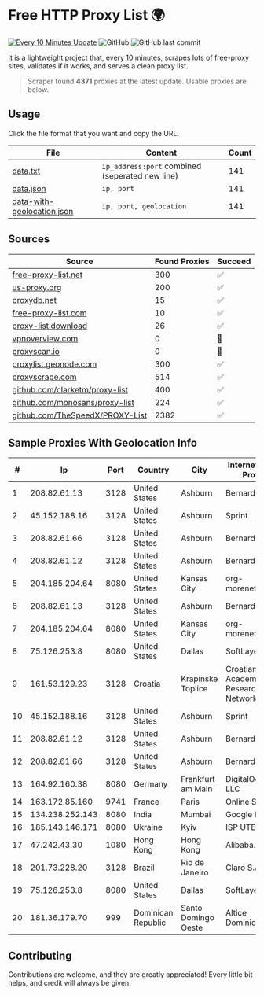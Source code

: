 
# Free HTTP Proxy List 🌍

[![Every 10 Minutes Update](https://github.com/mertguvencli/http-proxy-list/actions/workflows/main.yml/badge.svg?branch=main)](https://github.com/mertguvencli/http-proxy-list/actions/workflows/main.yml)
![GitHub](https://img.shields.io/github/license/mertguvencli/http-proxy-list)
![GitHub last commit](https://img.shields.io/github/last-commit/mertguvencli/http-proxy-list)

It is a lightweight project that, every 10 minutes, scrapes lots of free-proxy sites, validates if it works, and serves a clean proxy list.


> Scraper found **4371** proxies at the latest update. Usable proxies are below.

## Usage

Click the file format that you want and copy the URL.


|File|Content|Count|
|----|-------|-----|
|[data.txt](https://raw.githubusercontent.com/mertguvencli/http-proxy-list/main/proxy-list/data.txt)|`ip_address:port` combined (seperated new line)|141|
|[data.json](https://raw.githubusercontent.com/mertguvencli/http-proxy-list/main/proxy-list/data.json)|`ip, port`|141|
|[data-with-geolocation.json](https://raw.githubusercontent.com/mertguvencli/http-proxy-list/main/proxy-list/data-with-geolocation.json)|`ip, port, geolocation`|141|

## Sources

|Source|Found Proxies|Succeed|
|------|-------------|-------|
|[free-proxy-list.net](https://free-proxy-list.net)|300|✅|
|[us-proxy.org](https://www.us-proxy.org)|200|✅|
|[proxydb.net](http://proxydb.net)|15|✅|
|[free-proxy-list.com](https://free-proxy-list.com/?page=&port=&type%5B%5D=http&type%5B%5D=https&up_time=0&search=Search)|10|✅|
|[proxy-list.download](https://www.proxy-list.download/HTTP)|26|✅|
|[vpnoverview.com](https://vpnoverview.com/privacy/anonymous-browsing/free-proxy-servers)|0|🚫|
|[proxyscan.io](https://www.proxyscan.io)|0|🚫|
|[proxylist.geonode.com](https://proxylist.geonode.com/api/proxy-list?limit=300&page=1&sort_by=lastChecked&sort_type=desc&protocols=http,https)|300|✅|
|[proxyscrape.com](https://api.proxyscrape.com/v2/?request=displayproxies&protocol=http&timeout=10000&country=all&ssl=all&anonymity=all)|514|✅|
|[github.com/clarketm/proxy-list](https://raw.githubusercontent.com/clarketm/proxy-list/master/proxy-list-raw.txt)|400|✅|
|[github.com/monosans/proxy-list](https://raw.githubusercontent.com/monosans/proxy-list/main/proxies/http.txt)|224|✅|
|[github.com/TheSpeedX/PROXY-List](https://raw.githubusercontent.com/TheSpeedX/PROXY-List/master/http.txt)|2382|✅|


## Sample Proxies With Geolocation Info

|#|Ip|Port|Country|City|Internet Service Provider|
|-|--|----|-------|----|-------------------------|
|1|208.82.61.13|3128|United States|Ashburn|Bernardi Sounds|
|2|45.152.188.16|3128|United States|Ashburn|Sprint|
|3|208.82.61.66|3128|United States|Ashburn|Bernardi Sounds|
|4|208.82.61.12|3128|United States|Ashburn|Bernardi Sounds|
|5|204.185.204.64|8080|United States|Kansas City|org-morenet.more.net|
|6|208.82.61.13|3128|United States|Ashburn|Bernardi Sounds|
|7|204.185.204.64|8080|United States|Kansas City|org-morenet.more.net|
|8|75.126.253.8|8080|United States|Dallas|SoftLayer|
|9|161.53.129.23|3128|Croatia|Krapinske Toplice|Croatian Academic and Research Network|
|10|45.152.188.16|3128|United States|Ashburn|Sprint|
|11|208.82.61.12|3128|United States|Ashburn|Bernardi Sounds|
|12|208.82.61.66|3128|United States|Ashburn|Bernardi Sounds|
|13|164.92.160.38|8080|Germany|Frankfurt am Main|DigitalOcean, LLC|
|14|163.172.85.160|9741|France|Paris|Online S.A.S.|
|15|134.238.252.143|8080|India|Mumbai|Google LLC|
|16|185.143.146.171|8080|Ukraine|Kyiv|ISP UTELS|
|17|47.242.43.30|1080|Hong Kong|Hong Kong|Alibaba.com LLC|
|18|201.73.228.20|3128|Brazil|Rio de Janeiro|Claro S.A|
|19|75.126.253.8|8080|United States|Dallas|SoftLayer|
|20|181.36.179.70|999|Dominican Republic|Santo Domingo Oeste|Altice Dominicana S.A.|



## Contributing

Contributions are welcome, and they are greatly appreciated! Every
little bit helps, and credit will always be given.

